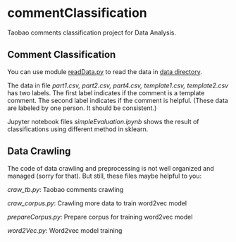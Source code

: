 # commentClassification
Taobao comments classification project for Data Analysis.

## Comment Classification
You can use module [readData.py](https://github.com/hejm37/commentClassification/blob/master/readData.py) to read the data in [data directory](https://github.com/hejm37/commentClassification/tree/master/dataDir/data).

The data in file *part1.csv, part2.csv, part4.csv, template1.csv, template2.csv* has two labels. The first label indicates if the comment is a template comment. The second label indicates if the comment is helpful. (These data are labeled by one person. It should be consistent.)

Jupyter notebook files *simpleEvaluation.ipynb* shows the result of classifications using different method in sklearn.

## Data Crawling
The code of data crawling and preprocessing is not well organized and managed (sorry for that). But still, these files maybe helpful to you:

*craw_tb.py*: Taobao comments crawling

*craw_corpus.py*: Crawling more data to train word2vec model

*prepareCorpus.py*: Prepare corpus for training word2vec model

*word2Vec.py*: Word2vec model training
